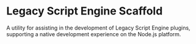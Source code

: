 # Legacy Script Engine Scaffold

A utility for assisting in the development of Legacy Script Engine plugins, supporting a native development experience on the Node.js platform.
